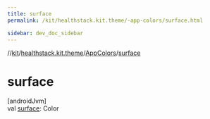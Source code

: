 ```yaml
---
title: surface
permalink: /kit/healthstack.kit.theme/-app-colors/surface.html

sidebar: dev_doc_sidebar
---
```

//[kit](../../../index.html)/[healthstack.kit.theme](../index.html)/[AppColors](index.html)/[surface](surface.html)



# surface



[androidJvm]\
val [surface](surface.html): Color




